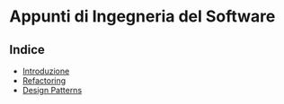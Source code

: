 # Appunti di Ingegneria del Software

## Indice
 - [Introduzione](./Introduzione.md)
 - [Refactoring](./Refactoring.md)
 - [Design Patterns](./DesignPatterns.md)
